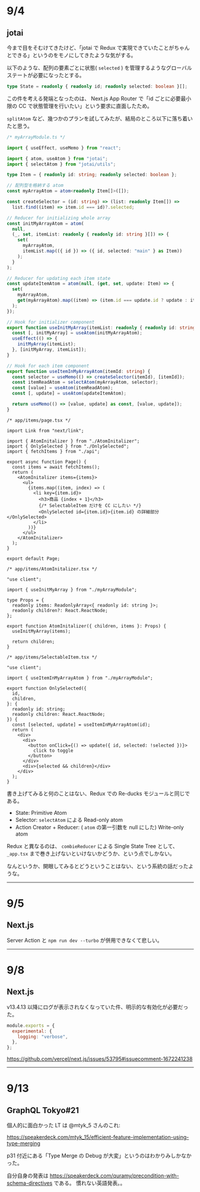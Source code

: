 # 9/4

## jotai

今まで目をそむけてきたけど、「jotai で Redux で実現できていたことがちゃんとできる」というのをモノにしてきたような気がする。

以下のような、配列の要素ごとに状態( `selected` ) を管理するようなグローバルステートが必要になったとする。

```ts
type State = readonly { readonly id; readonly selected: boolean }[];
```

この件を考える発端となったのは、 Next.js App Router で「id ごとに必要最小限の CC で状態管理を行いたい」という要求に直面したため。

`splitAtom` など、幾つかのプランを試してみたが、結局のところ以下に落ち着いたと思う。

```ts
/* myArrayModule.ts */

import { useEffect, useMemo } from "react";

import { atom, useAtom } from "jotai";
import { selectAtom } from "jotai/utils";

type Item = { readonly id: string; readonly selected: boolean };

// 配列型を格納する atom
const myArrayAtom = atom<readonly Item[]>([]);

const createSelector = (id: string) => (list: readonly Item[]) =>
  list.find((item) => item.id === id)?.selected;

// Reducer for initializing whole array
const initMyArrayAtom = atom(
  null,
  (_, set, itemList: readonly { readonly id: string }[]) => {
    set(
      myArrayAtom,
      itemList.map(({ id }) => ({ id, selected: "main" } as Item))
    );
  }
);

// Reducer for updating each item state
const updateItemAtom = atom(null, (get, set, update: Item) => {
  set(
    myArrayAtom,
    get(myArrayAtom).map((item) => (item.id === update.id ? update : item))
  );
});

// Hook for initializer component
export function useInitMyArray(itemList: readonly { readonly id: string }[]) {
  const [, initMyArray] = useAtom(initMyArrayAtom);
  useEffect(() => {
    initMyArray(itemList);
  }, [initMyArray, itemList]);
}

// Hook for each item component
export function useItemInMyArrayAtom(itemId: string) {
  const selector = useMemo(() => createSelector(itemId), [itemId]);
  const itemReadAtom = selectAtom(myArrayAtom, selector);
  const [value] = useAtom(itemReadAtom);
  const [, update] = useAtom(updateItemAtom);

  return useMemo(() => [value, update] as const, [value, update]);
}
```

```tsx
/* app/items/page.tsx */

import Link from "next/link";

import { AtomInitalizer } from "./AtomInitalizer";
import { OnlySelected } from "./OnlySelected";
import { fetchItems } from "./api";

export async function Page() {
  const items = await fetchItems();
  return (
    <AtomInitalizer items={items}>
      <ul>
        {items.map((item, index) => (
          <li key={item.id}>
            <h3>商品 {index + 1}</h3>
            {/* SelectableItem だけを CC にしたい */}
            <OnlySelected id={item.id}>{item.id} の詳細部分</OnlySelected>
          </li>
        ))}
      </ul>
    </AtomInitalizer>
  );
}

export default Page;
```

```tsx
/* app/items/AtomInitalizer.tsx */

"use client";

import { useInitMyArray } from "./myArrayModule";

type Props = {
  readonly items: ReadonlyArray<{ readonly id: string }>;
  readonly children?: React.ReactNode;
};

export function AtomInitalizer({ children, items }: Props) {
  useInitMyArray(items);

  return children;
}
```

```tsx
/* app/items/SelectableItem.tsx */

"use client";

import { useItemInMyArrayAtom } from "./myArrayModule";

export function OnlySelected({
  id,
  children,
}: {
  readonly id: string;
  readonly children: React.ReactNode;
}) {
  const [selected, update] = useItemInMyArrayAtom(id);
  return (
    <div>
      <div>
        <button onClick={() => update({ id, selected: !selected })}>
          click to toggle
        </button>
      </div>
      <div>{selected && children}</div>
    </div>
  );
}
```

書き上げてみると何のことはない、Redux での Re-ducks モジュールと同じである。

- State: Primitive Atom
- Selector: `selectAtom` による Read-only atom
- Action Creator + Reducer: ( `atom` の第一引数を null にした) Write-only atom

Redux と異なるのは、 `combieReducer` による Single State Tree として、 `_app.tsx` まで巻き上げないといけないかどうか、という点でしかない。

なんというか、開眼してみるとどうということはない、という系統の話だったような。

---

# 9/5

## Next.js

Server Action と `npm run dev --turbo` が併用できなくて悲しい。

---

# 9/8

## Next.js

v13.4.13 以降にログが表示されなくなっていた件、明示的な有効化が必要だった。

```js
module.exports = {
  experimental: {
    logging: "verbose",
  },
};
```

https://github.com/vercel/next.js/issues/53795#issuecomment-1672241238

---

# 9/13

## GraphQL Tokyo#21

個人的に面白かった LT は @mtyk_5 さんのこれ:

https://speakerdeck.com/mtyk_15/efficient-feature-implementation-using-type-merging

p31 付近にある「Type Merge の Debug が大変」というのはわかりみしかなかった。

自分自身の発表は https://speakerdeck.com/quramy/precondition-with-schema-directives である。
慣れない英語発表。。
